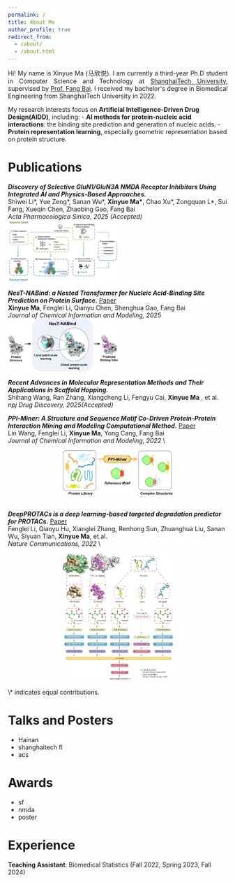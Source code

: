 ```yaml
---
permalink: /
title: About Me
author_profile: true
redirect_from: 
  - /about/
  - /about.html
---
```


<p align="justify">
Hi! My name is Xinyue Ma (马欣悦). I am currently a third-year Ph.D student in Computer Science and Technology at <a href="https://www.shanghaitech.edu.cn/">ShanghaiTech University</a>, supervised by <a href="https://bailab.siais.shanghaitech.edu.cn/">Prof. Fang Bai</a>. I received my bachelor's degree in Biomedical Engineering from ShanghaiTech University in 2022.</p>
My research interests focus on <b>Artificial Intelligence-Driven Drug Design(AIDD)</b>, including:
- <b>AI methods for protein-nucleic acid interactions</b>: the binding site prediction and generation of nucleic acids.
- <b>Protein representation learning</b>, especially geometric representation based on protein structure.

Publications
======

**_Discovery of Selective GluN1/GluN3A NMDA Receptor Inhibitors Using Integrated AI and Physics-Based Approaches._** \
Shiwei Li\*, Yue Zeng\*, Sanan Wu\*, **Xinyue Ma\***, Chao Xu\*, Zongquan L\*, Sui Fang, Xueqin Chen, Zhaobing Gao, Fang Bai \
_Acta Pharmacologica Sinica, 2025 (Accepted)_ \
<img src="../images/nmda_abstract.png" width="50%" />
<br>

**_NesT-NABind: a Nested Transformer for Nucleic Acid-Binding Site Prediction on Protein Surface._**  [Paper](https://pubs.acs.org/doi/10.1021/acs.jcim.4c01765) \
**Xinyue Ma**, Fenglei Li, Qianyu Chen, Shenghua Gao, Fang Bai \
_Journal of Chemical Information and Modeling, 2025_ \
<img src="../images/nest-abstract.png" width="50%" />
<br>


**_Recent Advances in Molecular Representation Methods and Their Applications in Scaffold Hopping._** \
Shihang Wang, Ran Zhang, Xiangcheng Li, Fengyu Cai, **Xinyue Ma** , et al. \
_npj Drug Discovery, 2025(Accepted)_ 


**_PPI-Miner: A Structure and Sequence Motif Co-Driven Protein-Protein Interaction Mining and Modeling Computational Method._**  [Paper](https://pubs.acs.org/doi/10.1021/acs.jcim.2c01033) 
\
Lin Wang, Fenglei Li, **Xinyue Ma**, Yong Cang, Fang Bai \
_Journal of Chemical Information and Modeling, 2022_ \
<div align="center"><img src="../images/ppi_abstract.png" width="50%" /></div>
<br>

**_DeepPROTACs is a deep learning-based targeted degradation predictor for PROTACs._**  [Paper](https://www.nature.com/articles/s41467-022-34807-3)
\
Fenglei Li, Qiaoyu Hu, Xianglei Zhang, Renhong Sun, Zhuanghua Liu, Sanan Wu, Siyuan Tian, **Xinyue Ma**, et al. \
_Nature Communications, 2022_ \
<div align="center"><img src="../images/protac.png" width="50%" /></div>
<br>
\* indicates equal contributions.


Talks and Posters
======
- Hainan
- shanghaitech fl
- acs

Awards
======
- sf
- nmda
- poster

Experience
======
**Teaching Assistant**: Biomedical Statistics (Fall 2022, Spring 2023, Fall 2024)
